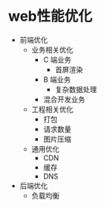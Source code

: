 # web性能优化

- 前端优化
    - 业务相关优化
        - C 端业务
            - 首屏渲染
        - B 端业务
            - 复杂数据处理
        - 混合开发业务
    - 工程相关优化
        - 打包
        - 请求数量
        - 图片压缩
    - 通用优化
        - CDN
        - 缓存
        - DNS
- 后端优化
    - 负载均衡